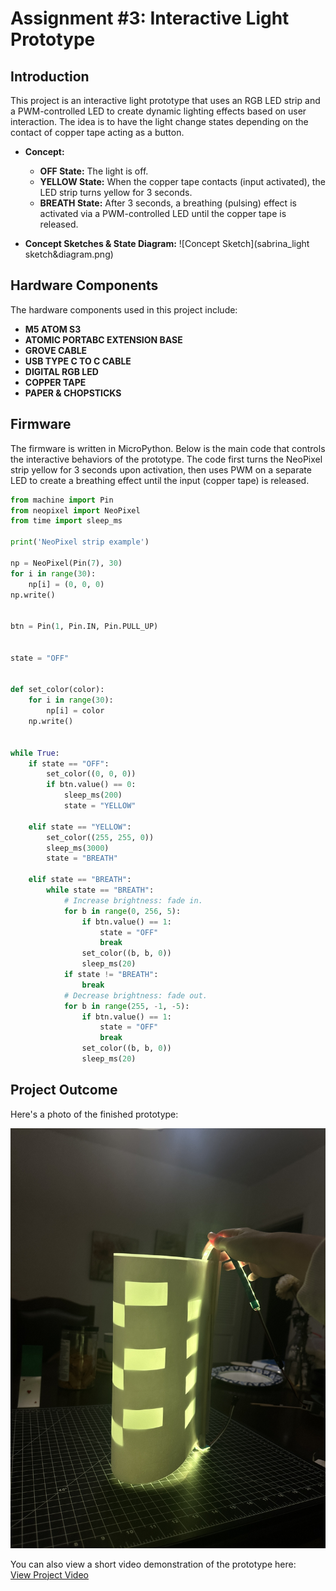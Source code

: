# Assignment #3: Interactive Light Prototype

## Introduction

This project is an interactive light prototype that uses an RGB LED strip and a PWM-controlled LED to create dynamic lighting effects based on user interaction. The idea is to have the light change states depending on the contact of copper tape acting as a button.

- **Concept:**  
  - **OFF State:** The light is off.  
  - **YELLOW State:** When the copper tape contacts (input activated), the LED strip turns yellow for 3 seconds.  
  - **BREATH State:** After 3 seconds, a breathing (pulsing) effect is activated via a PWM-controlled LED until the copper tape is released.

- **Concept Sketches & State Diagram:**
![Concept Sketch](sabrina_light sketch&diagram.png)

## Hardware Components

The hardware components used in this project include:

 - **M5 ATOM S3**
 - **ATOMIC PORTABC EXTENSION BASE**
 - **GROVE CABLE**
 - **USB TYPE C TO C CABLE**
 - **DIGITAL RGB LED**
 - **COPPER TAPE**
 - **PAPER & CHOPSTICKS**

## Firmware

The firmware is written in MicroPython. Below is the main code that controls the interactive behaviors of the prototype. The code first turns the NeoPixel strip yellow for 3 seconds upon activation, then uses PWM on a separate LED to create a breathing effect until the input (copper tape) is released.

```python
from machine import Pin
from neopixel import NeoPixel
from time import sleep_ms

print('NeoPixel strip example')

np = NeoPixel(Pin(7), 30)
for i in range(30):
    np[i] = (0, 0, 0)
np.write()


btn = Pin(1, Pin.IN, Pin.PULL_UP)


state = "OFF"


def set_color(color):
    for i in range(30):
        np[i] = color
    np.write()


while True:
    if state == "OFF":      
        set_color((0, 0, 0))
        if btn.value() == 0:
            sleep_ms(200)
            state = "YELLOW"
    
    elif state == "YELLOW":
        set_color((255, 255, 0))
        sleep_ms(3000)
        state = "BREATH"
    
    elif state == "BREATH":
        while state == "BREATH":
            # Increase brightness: fade in.
            for b in range(0, 256, 5):
                if btn.value() == 1: 
                    state = "OFF"
                    break
                set_color((b, b, 0))
                sleep_ms(20)
            if state != "BREATH":
                break
            # Decrease brightness: fade out.
            for b in range(255, -1, -5):
                if btn.value() == 1:
                    state = "OFF"
                    break
                set_color((b, b, 0))
                sleep_ms(20)
```

## Project Outcome

Here's a photo of the finished prototype:

![Project Outcome](IMG_9038.JPG)

You can also view a short video demonstration of the prototype here:  
[View Project Video](https://drive.google.com/drive/u/0/folders/1BfrNCqkWdWgJJ4BBZqPRHI2dEF_i8DyR)


  


